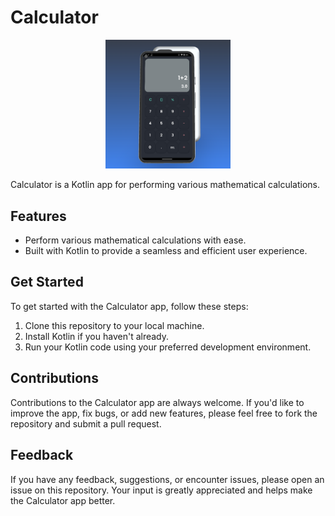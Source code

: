 # Calculator

<p align="center">
  <img src="screenshot/1.PNG" width="200" alt="Calculator Image">
</p>

Calculator is a Kotlin app for performing various mathematical calculations.

## Features

- Perform various mathematical calculations with ease.
- Built with Kotlin to provide a seamless and efficient user experience.

## Get Started

To get started with the Calculator app, follow these steps:

1. Clone this repository to your local machine.
2. Install Kotlin if you haven't already.
3. Run your Kotlin code using your preferred development environment.

## Contributions

Contributions to the Calculator app are always welcome. If you'd like to improve the app, fix bugs, or add new features, please feel free to fork the repository and submit a pull request.

## Feedback

If you have any feedback, suggestions, or encounter issues, please open an issue on this repository. Your input is greatly appreciated and helps make the Calculator app better.
